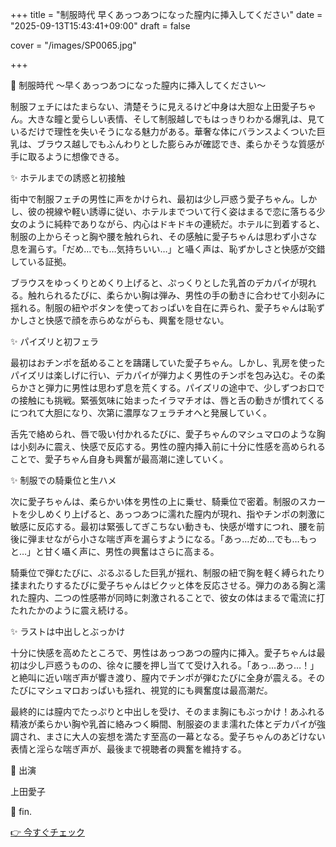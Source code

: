 +++
title = "制服時代 早くあっつあつになった膣内に挿入してください"
date = "2025-09-13T15:43:41+09:00"
draft = false

cover = "/images/SP0065.jpg"

+++



💌 制服時代 ～早くあっつあつになった膣内に挿入してください～



制服フェチにはたまらない、清楚そうに見えるけど中身は大胆な上田愛子ちゃん。大きな瞳と愛らしい表情、そして制服越しでもはっきりわかる爆乳は、見ているだけで理性を失いそうになる魅力がある。華奢な体にバランスよくついた巨乳は、ブラウス越しでもふんわりとした膨らみが確認でき、柔らかそうな質感が手に取るように想像できる。



✨ ホテルまでの誘惑と初接触



街中で制服フェチの男性に声をかけられ、最初は少し戸惑う愛子ちゃん。しかし、彼の視線や軽い誘導に従い、ホテルまでついて行く姿はまるで恋に落ちる少女のように純粋でありながら、内心はドキドキの連続だ。ホテルに到着すると、制服の上からそっと胸や腰を触れられ、その感触に愛子ちゃんは思わず小さな息を漏らす。「だめ…でも…気持ちいい…」と囁く声は、恥ずかしさと快感が交錯している証拠。



ブラウスをゆっくりとめくり上げると、ぷっくりとした乳首のデカパイが現れる。触れられるたびに、柔らかい胸は弾み、男性の手の動きに合わせて小刻みに揺れる。制服の紐やボタンを使っておっぱいを自在に弄られ、愛子ちゃんは恥ずかしさと快感で顔を赤らめながらも、興奮を隠せない。



✨ パイズリと初フェラ



最初はおチンポを舐めることを躊躇していた愛子ちゃん。しかし、乳房を使ったパイズリは楽しげに行い、デカパイが弾力よく男性のチンポを包み込む。その柔らかさと弾力に男性は思わず息を荒くする。パイズリの途中で、少しずつお口での接触にも挑戦。緊張気味に始まったイラマチオは、唇と舌の動きが慣れてくるにつれて大胆になり、次第に濃厚なフェラチオへと発展していく。



舌先で絡められ、唇で吸い付かれるたびに、愛子ちゃんのマシュマロのような胸は小刻みに震え、快感で反応する。男性の膣内挿入前に十分に性感を高められることで、愛子ちゃん自身も興奮が最高潮に達していく。



✨ 制服での騎乗位と生ハメ



次に愛子ちゃんは、柔らかい体を男性の上に乗せ、騎乗位で密着。制服のスカートを少しめくり上げると、あっつあつに濡れた膣内が現れ、指やチンポの刺激に敏感に反応する。最初は緊張してぎこちない動きも、快感が増すにつれ、腰を前後に弾ませながら小さな喘ぎ声を漏らすようになる。「あっ…だめ…でも…もっと…」と甘く囁く声に、男性の興奮はさらに高まる。



騎乗位で弾むたびに、ぷるぷるした巨乳が揺れ、制服の紐で胸を軽く縛られたり揉まれたりするたびに愛子ちゃんはビクッと体を反応させる。弾力のある胸と濡れた膣内、二つの性感帯が同時に刺激されることで、彼女の体はまるで電流に打たれたかのように震え続ける。



✨ ラストは中出しとぶっかけ



十分に快感を高めたところで、男性はあっつあつの膣内に挿入。愛子ちゃんは最初は少し戸惑うものの、徐々に腰を押し当てて受け入れる。「あっ…あっ…！」と絶叫に近い喘ぎ声が響き渡り、膣内でチンポが弾むたびに全身が震える。そのたびにマシュマロおっぱいも揺れ、視覚的にも興奮度は最高潮だ。



最終的には膣内でたっぷりと中出しを受け、そのまま胸にもぶっかけ！あふれる精液が柔らかい胸や乳首に絡みつく瞬間、制服姿のまま濡れた体とデカパイが強調され、まさに大人の妄想を満たす至高の一幕となる。愛子ちゃんのあどけない表情と淫らな喘ぎ声が、最後まで視聴者の興奮を維持する。



💖 出演

上田愛子



💖 fin.



[👉 今すぐチェック](https://clear-tv.com/Direct/9290999-290-82844/moviepages/121722_001/index.html)

